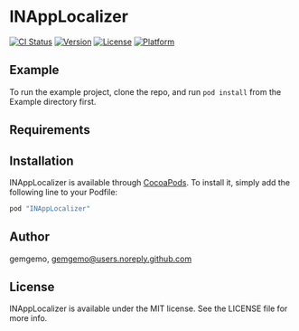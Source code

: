 # INAppLocalizer

[![CI Status](http://img.shields.io/travis/gemgemo/INAppLocalizer.svg?style=flat)](https://travis-ci.org/gemgemo/INAppLocalizer)
[![Version](https://img.shields.io/cocoapods/v/INAppLocalizer.svg?style=flat)](http://cocoapods.org/pods/INAppLocalizer)
[![License](https://img.shields.io/cocoapods/l/INAppLocalizer.svg?style=flat)](http://cocoapods.org/pods/INAppLocalizer)
[![Platform](https://img.shields.io/cocoapods/p/INAppLocalizer.svg?style=flat)](http://cocoapods.org/pods/INAppLocalizer)

## Example

To run the example project, clone the repo, and run `pod install` from the Example directory first.

## Requirements

## Installation

INAppLocalizer is available through [CocoaPods](http://cocoapods.org). To install
it, simply add the following line to your Podfile:

```ruby
pod "INAppLocalizer"
```

## Author

gemgemo, gemgemo@users.noreply.github.com

## License

INAppLocalizer is available under the MIT license. See the LICENSE file for more info.
